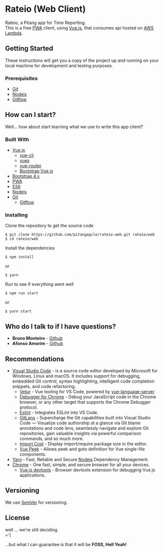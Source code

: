 # Rateio (Web Client)
Rateio, a Pitang app for Time Reporting.  
This is a free [PWA] client, using [Vue.js], that consumes api hosted on [AWS Lambda].

## Getting Started

These instructions will get you a copy of the project up and running on your local machine for development and testing purposes.  

### Prerequisites

* [Git]
* [Nodejs]
* [Gitflow]

## How can I start?

Well... how about start learning what we use to write this app client?

### Built With

* [Vue.js]
  * [vue-cli]
  * [vuex]
  * [vue-router]
  * [Bootstrap Vue.js]
* [Bootstrap 4.x]
* [PWA]
* [ES6]
* [Nodejs]
* [Git]
  * [Gitflow]


### Installing

Clone the repository to get the source code

```
$ git clone https://github.com/pitangagile/rateio-web.git rateio/web
$ cd rateio/web
```

Install the dependencies

```
$ npm install
```
or

```
$ yarn
```

Run to see if everything went well

```
$ npm run start
```
or

```
$ yarn start
```

## Who do I talk to if I have questions?
* **Bruno Monteiro** - [Github](https://github.com/bunomonteiro)
* **Afonso Amorim** - [Github](https://github.com/afonsosa)

## Recommendations

* [Visual Studio Code] - is a source code editor developed by Microsoft for Windows, Linux and macOS. It includes support for debugging, embedded Git control, syntax highlighting, intelligent code completion snippets, and code refactoring.
  * [Vetur] - Vue tooling for VS Code, powered by [vue-language-server]
  * [Debugger for Chrome] - Debug your JavaScript code in the Chrome browser, or any other target that supports the Chrome Debugger protocol.
  * [Eslint] - Integrates ESLint into VS Code.
  * [GitLens] - Supercharge the Git capabilities built into Visual Studio Code — Visualize code authorship at a glance via Git blame annotations and code lens, seamlessly navigate and explore Git repositories, gain valuable insights via powerful comparison commands, and so much more.
  * [Import Cost] - Display import/require package size in the editor.
  * [Vue Peek] - Allows peek and goto definition for Vue single-file components.
* [Yarn] - Fast, Reliable and Secure [Nodejs] Dependency Management.
* [Chrome] - One fast, simple, and secure browser for all your devices.
  * [Vue.js devtools] - Browser devtools extension for debugging Vue.js applications.

## Versioning

We use [SemVer](http://semver.org/) for versioning.

## License

well ... we're still deciding.  
='(

...but what I can guarantee is that it will be **FOSS, Hell Yeah!**


[Nodejs]: <http://nodejs.org>
[Git]: <https://git-scm.com>
[Gitflow]: <https://github.com/nvie/gitflow/wiki/Installation>
[Vue.js]: <https://vuejs.org>
[PWA]: <https://github.com/vuejs-templates/pwa>
[Bootstrap 4.x]: <https://getbootstrap.com/docs/4.1/getting-started/introduction/>
[Bootstrap Vue.js]: <https://bootstrap-vue.js.org>
[PWA]: <https://developers.google.com/web/progressive-web-apps/>
[AWS Lambda]: <https://aws.amazon.com/lambda/>
[ES6]: <http://es6-features.org/#Constants>
[Vuex]: <https://github.com/vuejs/vuex>
[vue-router]: <https://github.com/vuejs/vue-router>
[vue-cli]: <https://github.com/vuejs/vue-cli>
[Visual Studio Code]: <https://code.visualstudio.com/>
[vetur]: <https://marketplace.visualstudio.com/items?itemName=octref.vetur>
[vue-language-server]: <https://github.com/vuejs/vetur/tree/master/server>
[Debugger for Chrome]: <https://marketplace.visualstudio.com/items?itemName=msjsdiag.debugger-for-chrome>
[GitLens]: <https://marketplace.visualstudio.com/items?itemName=eamodio.gitlens>
[Eslint]: <https://marketplace.visualstudio.com/items?itemName=dbaeumer.vscode-eslint>
[Chrome]: <https://www.google.com/chrome/>
[Vue.js devtools]: <https://chrome.google.com/webstore/detail/vuejs-devtools/nhdogjmejiglipccpnnnanhbledajbpd>
[Import Cost]: <https://marketplace.visualstudio.com/items?itemName=wix.vscode-import-cost>
[Vue Peek]: <https://marketplace.visualstudio.com/items?itemName=dariofuzinato.vue-peek>
[yarn]: <https://yarnpkg.com/en/>
